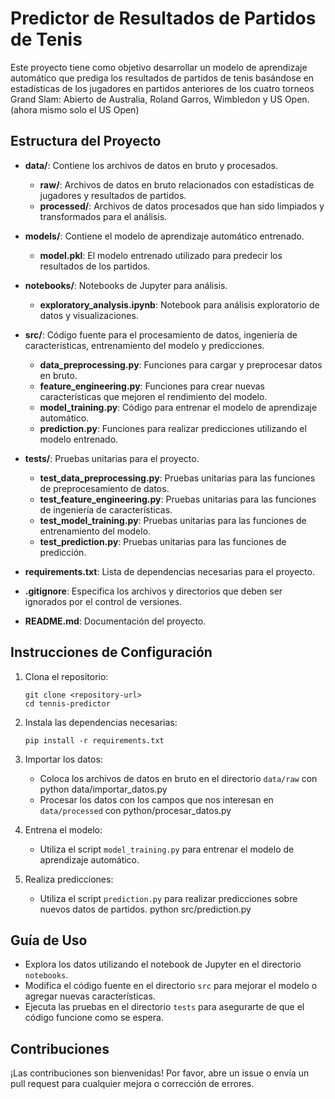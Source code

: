 # Predictor de Resultados de Partidos de Tenis

Este proyecto tiene como objetivo desarrollar un modelo de aprendizaje automático que prediga los resultados de partidos de tenis basándose en estadísticas de los jugadores en partidos anteriores de los cuatro torneos Grand Slam: Abierto de Australia, Roland Garros, Wimbledon y US Open. (ahora mismo solo el US Open)

## Estructura del Proyecto

- **data/**: Contiene los archivos de datos en bruto y procesados.
  - **raw/**: Archivos de datos en bruto relacionados con estadísticas de jugadores y resultados de partidos.
  - **processed/**: Archivos de datos procesados que han sido limpiados y transformados para el análisis.
  
- **models/**: Contiene el modelo de aprendizaje automático entrenado.
  - **model.pkl**: El modelo entrenado utilizado para predecir los resultados de los partidos.
  
- **notebooks/**: Notebooks de Jupyter para análisis.
  - **exploratory_analysis.ipynb**: Notebook para análisis exploratorio de datos y visualizaciones.
  
- **src/**: Código fuente para el procesamiento de datos, ingeniería de características, entrenamiento del modelo y predicciones.
  - **data_preprocessing.py**: Funciones para cargar y preprocesar datos en bruto.
  - **feature_engineering.py**: Funciones para crear nuevas características que mejoren el rendimiento del modelo.
  - **model_training.py**: Código para entrenar el modelo de aprendizaje automático.
  - **prediction.py**: Funciones para realizar predicciones utilizando el modelo entrenado.
  
- **tests/**: Pruebas unitarias para el proyecto.
  - **test_data_preprocessing.py**: Pruebas unitarias para las funciones de preprocesamiento de datos.
  - **test_feature_engineering.py**: Pruebas unitarias para las funciones de ingeniería de características.
  - **test_model_training.py**: Pruebas unitarias para las funciones de entrenamiento del modelo.
  - **test_prediction.py**: Pruebas unitarias para las funciones de predicción.
  
- **requirements.txt**: Lista de dependencias necesarias para el proyecto.
- **.gitignore**: Especifica los archivos y directorios que deben ser ignorados por el control de versiones.
- **README.md**: Documentación del proyecto.

## Instrucciones de Configuración

1. Clona el repositorio:
   ```
   git clone <repository-url>
   cd tennis-predictor
   ```

2. Instala las dependencias necesarias:
   ```
   pip install -r requirements.txt
   ```

3. Importar los datos:
   - Coloca los archivos de datos en bruto en el directorio `data/raw` con python data/importar_datos.py
   - Procesar los datos con los campos que nos interesan en `data/processed` con python/procesar_datos.py

4. Entrena el modelo:
   - Utiliza el script `model_training.py` para entrenar el modelo de aprendizaje automático.

5. Realiza predicciones:
   - Utiliza el script `prediction.py` para realizar predicciones sobre nuevos datos de partidos. python src/prediction.py

## Guía de Uso

- Explora los datos utilizando el notebook de Jupyter en el directorio `notebooks`.
- Modifica el código fuente en el directorio `src` para mejorar el modelo o agregar nuevas características.
- Ejecuta las pruebas en el directorio `tests` para asegurarte de que el código funcione como se espera.

## Contribuciones

¡Las contribuciones son bienvenidas! Por favor, abre un issue o envía un pull request para cualquier mejora o corrección de errores.